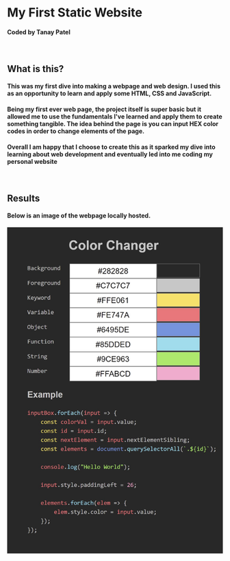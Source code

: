 # My First Static Website
#### Coded by Tanay Patel
<br />
 
## What is this?
 
#### This was my first dive into making a webpage and web design. I used this as an opportunity to learn and apply some HTML, CSS and JavaScript.
 
#### Being my first ever web page, the project itself is super basic but it allowed me to use the fundamentals I've learned and apply them to create something tangible. The idea behind the page is you can input HEX color codes in order to change elements of the page.
 
#### Overall I am happy that I choose to create this as it sparked my dive into learning about web development and eventually led into me coding my personal website
<br />
 
## Results
#### Below is an image of the webpage locally hosted.
![WebpageDisplay](ReadMeImages/Webpage.jpg)
 
